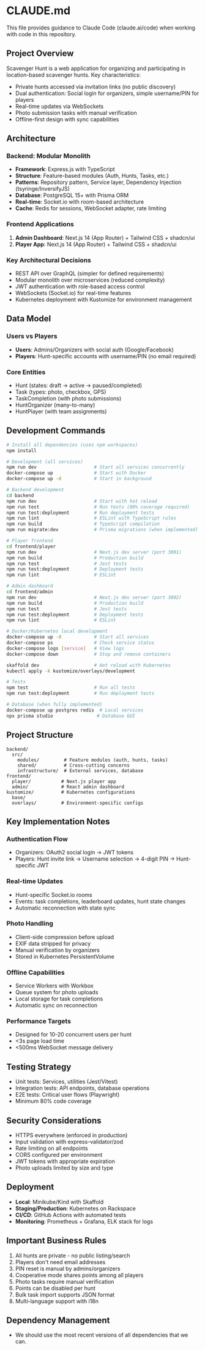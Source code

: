 # CLAUDE.md

This file provides guidance to Claude Code (claude.ai/code) when working with code in this repository.

## Project Overview

Scavenger Hunt is a web application for organizing and participating in location-based scavenger hunts. Key characteristics:
- Private hunts accessed via invitation links (no public discovery)
- Dual authentication: Social login for organizers, simple username/PIN for players
- Real-time updates via WebSockets
- Photo submission tasks with manual verification
- Offline-first design with sync capabilities

## Architecture

### Backend: Modular Monolith
- **Framework**: Express.js with TypeScript
- **Structure**: Feature-based modules (Auth, Hunts, Tasks, etc.)
- **Patterns**: Repository pattern, Service layer, Dependency Injection (tsyringe/InversifyJS)
- **Database**: PostgreSQL 15+ with Prisma ORM
- **Real-time**: Socket.io with room-based architecture
- **Cache**: Redis for sessions, WebSocket adapter, rate limiting

### Frontend Applications
1. **Admin Dashboard**: Next.js 14 (App Router) + Tailwind CSS + shadcn/ui
2. **Player App**: Next.js 14 (App Router) + Tailwind CSS + shadcn/ui

### Key Architectural Decisions
- REST API over GraphQL (simpler for defined requirements)
- Modular monolith over microservices (reduced complexity)
- JWT authentication with role-based access control
- WebSockets (Socket.io) for real-time features
- Kubernetes deployment with Kustomize for environment management

## Data Model

### Users vs Players
- **Users**: Admins/Organizers with social auth (Google/Facebook)
- **Players**: Hunt-specific accounts with username/PIN (no email required)

### Core Entities
- Hunt (states: draft → active → paused/completed)
- Task (types: photo, checkbox, GPS)
- TaskCompletion (with photo submissions)
- HuntOrganizer (many-to-many)
- HuntPlayer (with team assignments)

## Development Commands

```bash
# Install all dependencies (uses npm workspaces)
npm install

# Development (all services)
npm run dev                     # Start all services concurrently
docker-compose up               # Start with Docker
docker-compose up -d            # Start in background

# Backend development
cd backend
npm run dev                     # Start with hot reload
npm run test                    # Run tests (80% coverage required)
npm run test:deployment         # Run deployment tests
npm run lint                    # ESLint with TypeScript rules
npm run build                   # TypeScript compilation
npm run migrate:dev             # Prisma migrations (when implemented)

# Player frontend
cd frontend/player
npm run dev                     # Next.js dev server (port 3001)
npm run build                   # Production build
npm run test                    # Jest tests
npm run test:deployment         # Deployment tests
npm run lint                    # ESLint

# Admin dashboard
cd frontend/admin
npm run dev                     # Next.js dev server (port 3002)
npm run build                   # Production build
npm run test                    # Jest tests
npm run test:deployment         # Deployment tests
npm run lint                    # ESLint

# Docker/Kubernetes local development
docker-compose up -d            # Start all services
docker-compose ps               # Check service status
docker-compose logs [service]   # View logs
docker-compose down             # Stop and remove containers

skaffold dev                    # Hot reload with Kubernetes
kubectl apply -k kustomize/overlays/development

# Tests
npm test                        # Run all tests
npm run test:deployment         # Run deployment tests

# Database (when fully implemented)
docker-compose up postgres redis  # Local services
npx prisma studio                # Database GUI
```

## Project Structure

```
backend/
  src/
    modules/         # Feature modules (auth, hunts, tasks)
    shared/          # Cross-cutting concerns
    infrastructure/  # External services, database
frontend/
  player/           # Next.js player app
  admin/            # React admin dashboard
kustomize/          # Kubernetes configurations
  base/
  overlays/         # Environment-specific configs
```

## Key Implementation Notes

### Authentication Flow
- Organizers: OAuth2 social login → JWT tokens
- Players: Hunt invite link → Username selection → 4-digit PIN → Hunt-specific JWT

### Real-time Updates
- Hunt-specific Socket.io rooms
- Events: task completions, leaderboard updates, hunt state changes
- Automatic reconnection with state sync

### Photo Handling
- Client-side compression before upload
- EXIF data stripped for privacy
- Manual verification by organizers
- Stored in Kubernetes PersistentVolume

### Offline Capabilities
- Service Workers with Workbox
- Queue system for photo uploads
- Local storage for task completions
- Automatic sync on reconnection

### Performance Targets
- Designed for 10-20 concurrent users per hunt
- <3s page load time
- <500ms WebSocket message delivery

## Testing Strategy

- Unit tests: Services, utilities (Jest/Vitest)
- Integration tests: API endpoints, database operations
- E2E tests: Critical user flows (Playwright)
- Minimum 80% code coverage

## Security Considerations

- HTTPS everywhere (enforced in production)
- Input validation with express-validator/zod
- Rate limiting on all endpoints
- CORS configured per environment
- JWT tokens with appropriate expiration
- Photo uploads limited by size and type

## Deployment

- **Local**: Minikube/Kind with Skaffold
- **Staging/Production**: Kubernetes on Rackspace
- **CI/CD**: GitHub Actions with automated tests
- **Monitoring**: Prometheus + Grafana, ELK stack for logs

## Important Business Rules

1. All hunts are private - no public listing/search
2. Players don't need email addresses
3. PIN reset is manual by admins/organizers
4. Cooperative mode shares points among all players
5. Photo tasks require manual verification
6. Points can be disabled per hunt
7. Bulk task import supports JSON format
8. Multi-language support with i18n

## Dependency Management
- We should use the most recent versions of all dependencies that we can.